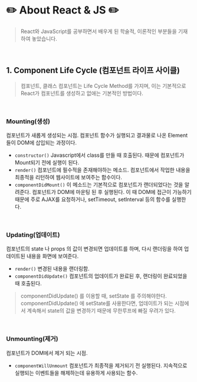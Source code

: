 # ✏️  About React & JS  ✏️ 
> React와 JavaScript를 공부하면서 배우게 된 학술적, 이론적인 부분들을 기재하여 놓았습니다.
<br/>

## 1. Component Life Cycle (컴포넌트 라이프 사이클)
> 컴포넌트, 클래스 컴포넌트는 Life Cycle Method를 가지며, 이는 기본적으로 React가 컴포넌트를 생성하고 없애는 기본적인 방법이다.
<br/>

### Mounting(생성)
컴포넌트가 새롭게 생성되는 시점. 컴포넌트 함수가 실행되고 결과물로 나온 Element들이 DOM에 삽입되는 과정이다.<br/>
+ ` constructor() ` Javascript에서 class를 만들 때 호출된다. 때문에 컴포넌트가 Mount되기 전에 실행이 된다.<br/>
+ ` render() ` 컴포넌트에 필수적을 존재해야하는 메소드. 컴포넌트에서 작업한 내용을 최종적을 리턴하여 웹사이트에 보여주는 함수이다.<br/>
+ ` componentDidMount() ` 이 메소드는 기본적으로 컴포넌트가 랜더되었다는 것을 알려준다. 컴포넌트가 DOM에 마운팅 된 후 실행된다. 이 때 DOM에 접근이 가능하기 때문에 주로 AJAX를 요청하거나, setTimeout, setInterval 등의 함수를 실행한다.
<br/>

### Updating(업데이트)
컴포넌트의 state 나 props 의 값이 변경되면 업데이트를 하며, 다시 랜더링을 하여 업데이트된 내용을 화면에 보여준다.<br/>
+ `render()` 변경된 내용을 랜더링함.
+ `componentDidUpdate()` 컴포넌트의 업데이트가 완료된 후, 랜더링이 완료되었을 때 호출된다.<br/>
 >componentDidUpdate() 를 이용할 때, setState 를 주의해야한다. componentDidUpdate() 에 setState를 사용한다면, 업데이트가 되는 시점에서 계속해서 state의 값을 변경하기 때문에 무한루프에 빠질 우려가 있다.
<br/>

### Unmounting(제거)
컴포넌트가 DOM에서 제거 되는 시점.<br/>
+ `componentWillUnmount` 컴포넌트가 최종적을 제거되기 전 실행된다. 지속적으로 실행되는 이벤트들을 해제하는데 유용하게 사용되는 함수.

<br/>
